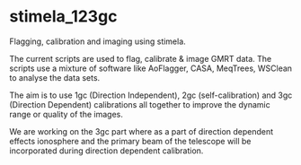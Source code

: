 # stimela_123gc

Flagging, calibration and imaging using stimela.

The current scripts are used to flag, calibrate & image GMRT data. The
scripts use a mixture of software like AoFlagger, CASA, MeqTrees,
WSClean to analyse the data sets.

The aim is to use 1gc (Direction Independent), 2gc (self-calibration) and 3gc (Direction Dependent) calibrations all together to improve the dynamic range or quality of the images. 

We are working on the 3gc part where as a part of direction dependent
effects ionosphere and the primary beam of the telescope will be
incorporated during direction dependent calibration.